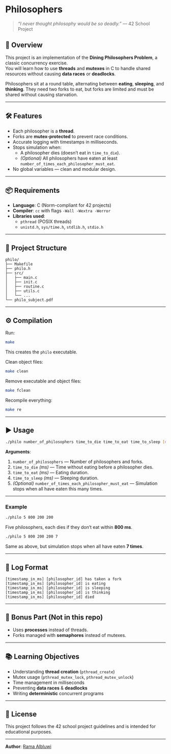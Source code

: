 # Philosophers

> _“I never thought philosophy would be so deadly.”_ — 42 School Project

## 📖 Overview
This project is an implementation of the **Dining Philosophers Problem**, a classic concurrency exercise.  
You will learn how to use **threads** and **mutexes** in C to handle shared resources without causing **data races** or **deadlocks**.

Philosophers sit at a round table, alternating between **eating**, **sleeping**, and **thinking**. They need two forks to eat, but forks are limited and must be shared without causing starvation.

---

## 🛠 Features
- Each philosopher is a **thread**.
- Forks are **mutex-protected** to prevent race conditions.
- Accurate logging with timestamps in milliseconds.
- Stops simulation when:
  - A philosopher dies (doesn’t eat in `time_to_die`).
  - _(Optional)_ All philosophers have eaten at least `number_of_times_each_philosopher_must_eat`.
- No global variables — clean and modular design.

---

## 📦 Requirements
- **Language**: C (Norm-compliant for 42 projects)
- **Compiler**: `cc` with flags `-Wall -Wextra -Werror`
- **Libraries used**:
  - `pthread` (POSIX threads)
  - `unistd.h`, `sys/time.h`, `stdlib.h`, `stdio.h`

---

## 📂 Project Structure
```
philo/
├── Makefile
├── philo.h
├── src/
│   ├── main.c
│   ├── init.c
│   ├── routine.c
│   ├── utils.c
│   └── ...
└── philo_subject.pdf
```

---

## ⚙️ Compilation
Run:
```bash
make
```
This creates the `philo` executable.

Clean object files:
```bash
make clean
```

Remove executable and object files:
```bash
make fclean
```

Recompile everything:
```bash
make re
```

---

## ▶️ Usage
```bash
./philo number_of_philosophers time_to_die time_to_eat time_to_sleep [number_of_times_each_philosopher_must_eat]
```

**Arguments**:
1. `number_of_philosophers` — Number of philosophers and forks.
2. `time_to_die` *(ms)* — Time without eating before a philosopher dies.
3. `time_to_eat` *(ms)* — Eating duration.
4. `time_to_sleep` *(ms)* — Sleeping duration.
5. *(Optional)* `number_of_times_each_philosopher_must_eat` — Simulation stops when all have eaten this many times.

---

### Example
```bash
./philo 5 800 200 200
```
Five philosophers, each dies if they don’t eat within **800 ms**.

```bash
./philo 5 800 200 200 7
```
Same as above, but simulation stops when all have eaten **7 times**.

---

## 📜 Log Format
```
[timestamp_in_ms] [philosopher_id] has taken a fork
[timestamp_in_ms] [philosopher_id] is eating
[timestamp_in_ms] [philosopher_id] is sleeping
[timestamp_in_ms] [philosopher_id] is thinking
[timestamp_in_ms] [philosopher_id] died
```

---

## 🚀 Bonus Part (Not in this repo)
- Uses **processes** instead of threads.
- Forks managed with **semaphores** instead of mutexes.

---

## 📚 Learning Objectives
- Understanding **thread creation** (`pthread_create`)
- Mutex usage (`pthread_mutex_lock`, `pthread_mutex_unlock`)
- Time management in milliseconds
- Preventing **data races** & **deadlocks**
- Writing **deterministic** concurrent programs

---

## 📄 License
This project follows the 42 school project guidelines and is intended for educational purposes.

---

**Author**: [Rama Albluwi](https://github.com/ramabluwi)
